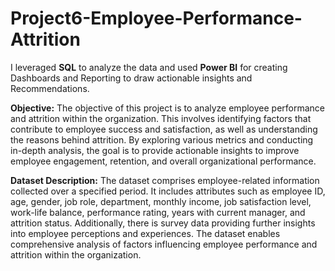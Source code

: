 # Project6-Employee-Performance-Attrition
I leveraged **SQL** to analyze the data and used **Power BI** for creating Dashboards and Reporting to draw actionable insights and Recommendations.

**Objective:**
The objective of this project is to analyze employee performance and attrition within the organization. 
This involves identifying factors that contribute to employee success and satisfaction, as well as understanding the reasons behind attrition. 
By exploring various metrics and conducting in-depth analysis, the goal is to provide actionable insights to improve employee engagement, retention, and overall organizational performance.

**Dataset Description:**
The dataset comprises employee-related information collected over a specified period. 
It includes attributes such as employee ID, age, gender, job role, department, monthly income, job satisfaction level, work-life balance, performance rating, 
years with current manager, and attrition status. Additionally, there is survey data providing further insights into employee perceptions and experiences. 
The dataset enables comprehensive analysis of factors influencing employee performance and attrition within the organization.


